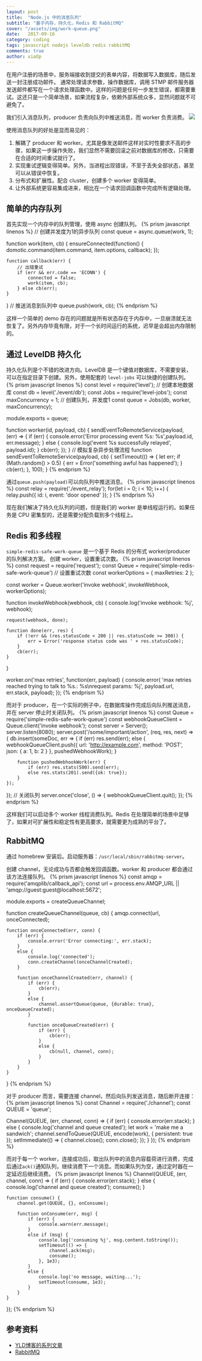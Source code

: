 ```yaml
---
layout: post
title:  "Node.js 中的消息队列"
subtitle: "基于内存，持久化，Redis 和 RabbitMQ"
cover: "/assets/img/work-queue.png"
date:   2017-09-16
category: coding
tags: javascript nodejs leveldb redis rabbitMQ
comments: true
author: xiaOp
---
```


在用户注册的场景中，服务端接收到提交的表单内容，将数据写入数据库，随后发送一封注册成功邮件。
通常处理请求参数，操作数据库，调用 STMP 邮件服务器发送邮件都写在一个请求处理函数中。这样的问题是任何一步发生错误，都需要重试。这还只是一个简单场景，如果流程复杂，依赖外部系统众多，显然问题就不可避免了。

我们引入消息队列，producer 负责向队列中推送消息，而 worker 负责消费。
![](/assets/img/work-queue.png)

使用消息队列的好处是显而易见的：
1. 解耦了 producer 和 worker。尤其是像发送邮件这样对实时性要求不高的步骤，如果这一步操作失败，我们显然不需要回滚之前对数据库的修改，只需要在合适的时间重试就行了。
2. 实现重试逻辑变得简单。另外，当进程出现错误，不至于丢失全部状态，甚至可以从错误中恢复。
3. 分布式和扩展性。配合 cluster，创建多个 worker 变得简单。
4. 让外部系统更容易集成进来，相比在一个请求回调函数中完成所有逻辑处理。

## 简单的内存队列

首先实现一个内存中的队列管理，使用 async 创建队列。
{% prism javascript linenos %}
// 创建并发度为1的异步队列
const queue = async.queue(work, 1);

function work(item, cb) {
    ensureConnected(function() {
        domotic.command(item.command, item.options, callback);
    });

    function callback(err) {
        // 出错重试
        if (err && err.code == 'ECONN') {
            connected = false;
            work(item, cb);
        } else cb(err);
    }
}
// 推送消息到队列中
queue.push(work, cb);
{% endprism %}

这样一个简单的 demo 存在的问题就是所有状态存在于内存中，一旦崩溃就无法恢复了。另外内存毕竟有限，对于一个长时间运行的系统，迟早是会超出内存限制的。

## 通过 LevelDB 持久化

持久化队列是个不错的改进方向。LevelDB 是一个键值对数据库，不需要安装，可以在指定目录下创建。另外，使用配套的 `level-jobs` 可以快捷的创建队列。
{% prism javascript linenos %}
const level = require('level');
// 创建本地数据库
const db = level('./event/db');
const Jobs = require('level-jobs');
const maxConcurrency = 1;
// 创建队列，并发度1
const queue = Jobs(db, worker, maxConcurrency);

module.exports = queue;

function worker(id, payload, cb) {
    sendEventToRemoteService(payload, (err) => {
        if (err) {
            console.error('Error processing event %s: %s',payload.id, err.message);
        }
        else {
            console.log('event %s successfully relayed', payload.id);
        }
        cb(err);
    });
}
// 模拟复杂异步处理流程
function sendEventToRemoteService(payload, cb) {
    setTimeout(() => {
        let err;
        if (Math.random() > 0.5) {
            err = Error('something awful has happened');
        }
        cb(err);
    }, 100);
}
{% endprism %}

通过`queue.push(payload)`可以向队列中推送消息。
{% prism javascript linenos %}
const relay = require('./event_relay');
for(let i = 0; i < 10; i++) {
    relay.push({
        id: i,
        event: 'door opened'
    });
}
{% endprism %}

现在我们解决了持久化队列的问题，但是我们的 worker 是单线程运行的。如果任务是 CPU 密集型的，还是需要分配负载到多个线程上。

## Redis 和多线程

`simple-redis-safe-work-queue` 是一个基于 Redis 的分布式 worker/producer 的队列解决方案。
创建 worker，设置重试次数。
{% prism javascript linenos %}
const request = require('request');
const Queue = require('simple-redis-safe-work-queue')
// 设置重试次数
const workerOptions = {
  maxRetries: 2
};

const worker = Queue.worker('invoke webhook', invokeWebhook, workerOptions);

function invokeWebhook(webhook, cb) {
    console.log('invoke webhook: %j', webhook);

    request(webhook, done);

    function done(err, res) {
        if (!err && (res.statusCode < 200 || res.statusCode >= 300)) {
            err = Error('response status code was ' + res.statusCode);
        }
        cb(err);
    }
}

worker.on('max retries', function(err, payload) {
    console.error(
        'max retries reached trying to talk to %s.: %s\nrequest params: %j',
        payload.url, err.stack, payload);
});
{% endprism %}

而对于 producer，在一个实际的例子中，在数据库操作完成后向队列推送消息，并在 server 停止时关闭队列。
{% prism javascript linenos %}
const Queue = require('simple-redis-safe-work-queue')
const webhookQueueClient = Queue.client('invoke webhook');
const server = Server();
server.listen(8080);
server.post('/some/important/action', (req, res, next) => {
    db.insert(someDoc, err => {
        if (err) res.send(err);
        else {
            webhookQueueClient.push({
                url: 'http://example.com',
                method: 'POST',
                json: {
                    a: 1,
                    b: 2
                }
            }, pushedWebhookWork);
        }

        function pushedWebhookWork(err) {
            if (err) res.stats(500).send(err);
            else res.stats(201).send({ok: true});
        }
    });
});
// 关闭队列
server.once('close', () => {
    webhookQueueClient.quit();
});
{% endprism %}

这样我们可以启动多个 worker 线程消费队列。Redis 在处理简单的场景中足够了，如果对可扩展性和稳定性有更高要求，就需要更为成熟的平台了。

## RabbitMQ

通过 homebrew 安装后。启动服务器：`/usr/local/sbin/rabbitmq-server`。

创建 channel，无论成功与否都会触发回调函数。worker 和 producer 都会通过该方法连接队列。
{% prism javascript linenos %}
const amqp = require('amqplib/callback_api');
const url = process.env.AMQP_URL || 'amqp://guest:guest@localhost:5672';

module.exports = createQueueChannel;

function createQueueChannel(queue, cb) {
    amqp.connect(url, onceConnected);

    function onceConnected(err, conn) {
        if (err) {
            console.error('Error connecting:', err.stack);
        }
        else {
            console.log('connected');
            conn.createChannel(onceChannelCreated);
        }

        function onceChannelCreated(err, channel) {
            if (err) {
                cb(err);
            }
            else {
                channel.assertQueue(queue, {durable: true}, onceQueueCreated);
            }

            function onceQueueCreated(err) {
                if (err) {
                    cb(err);
                }
                else {
                    cb(null, channel, conn);
                }
            }
        }
    }
}
{% endprism %}

对于 producer 而言，需要连接 channel，然后向队列发送消息，随后断开连接：
{% prism javascript linenos %}
const Channel = require('./channel');
const QUEUE = 'queue';

Channel(QUEUE, (err, channel, conn) => {
    if (err) {
        console.error(err.stack);
    }
    else {
        console.log('channel and queue created');
        let work = 'make me a sandwich';
        channel.sendToQueue(QUEUE, encode(work), {
            persistent: true
        });
        setImmediate(() => {
            channel.close();
            conn.close();
        });
    }
});
{% endprism %}

而对于每一个 worker，连接成功后，取出队列中的消息内容载荷进行消费，完成后通过`ack()`通知队列，继续消费下一个消息。而如果队列为空，通过定时器在一定延迟后继续消费。
{% prism javascript linenos %}
Channel(QUEUE, (err, channel, conn) => {
    if (err) {
        console.error(err.stack);
    }
    else {
        console.log('channel and queue created');
        consume();
    }

    function consume() {
        channel.get(QUEUE, {}, onConsume);

        function onConsume(err, msg) {
            if (err) {
                console.warn(err.message);
            }
            else if (msg) {
                console.log('consuming %j', msg.content.toString());
                setTimeout(() => {
                    channel.ack(msg);
                    consume();
                }, 1e3);
            }
            else {
                console.log('no message, waiting...');
                setTimeout(consume, 1e3);
            }
        }
    }
});
{% endprism %}

## 参考资料

* [YLD博客的系列文章](https://blog.yld.io/2016/05/10/introducing-queues/#.Wb4dqHeg_2Q)
* [RabbitMQ](http://www.rabbitmq.com/documentation.html)
